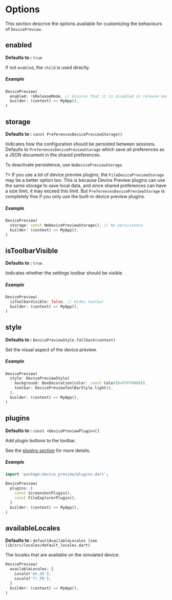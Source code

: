 # Options

 This section descrive the options available for customizing the behaviours of `DevicePreview`.

## **enabled**

**Defaults to :** `true`

If not `enabled`, the `child` is used directly.

##### Example

```dart
DevicePreview(
  enabled: !kReleaseMode, // Ensures that it is disabled in release mode
  builder: (context) => MyApp(),
)
```

## **storage** 

**Defaults to :** `const PreferencesDevicePreviewStorage()`

Indicates how the configuration should be persisted between sessions. Defaults to `PreferencesDevicePreviewStorage` which save all preferences as a JSON document in the shared preferences.

To deactivate persistence, use `NoDevicePreviewStorage`.

?> If you use a lot of device preview plugins, the `FileDevicePreviewStorage` may be a better option too. This is because Device Preview plugins can use the same storage to save local data, and since shared preferences can have a size limit, it may exceed this limit. But `PreferencesDevicePreviewStorage` is completely fine if you only use the built-in device preview plugins.

##### Example

```dart
DevicePreview(
  storage: const NoDevicePreviewStorage(), // No persistence
  builder: (context) => MyApp(),
)
```

## **isToolbarVisible**

**Defaults to :** `true`

Indicates whether the settings toolbar should be visible.

##### Example

```dart
DevicePreview(
  isToolbarVisible: false, // Hides toolbar
  builder: (context) => MyApp(),
)
```

## **style**

**Defaults to :** `DevicePreviewStyle.fallback(context)`

Set the visual aspect of the device preview.

##### Example

```dart
DevicePreview(
  style: DevicePreviewStyle(
    background: BoxDecoration(color: const Color(0xFFFF0000)),
    toolbar: DevicePreviewToolBarStyle.light(),
  ),
  builder: (context) => MyApp(),
)
```

## **plugins**

**Defaults to :** `const <DevicePreviewPlugin>[]`

Add plugin buttons to the toolbar.

See the [plugins section](/context/plugins/screenshots.) for more details.

##### Example

```dart
import 'package:device_preview/plugins.dart';

DevicePreview(
  plugins: [
    const ScreenshotPlugin(),
    const FileExplorerPlugin(),
  ]
  builder: (context) => MyApp(),
)
```

## **availableLocales**

**Defaults to :** `defaultAvailableLocales (see lib/src/locales/default_locales.dart)`

The locales that are available on the simulated device.

```dart
DevicePreview(
  availableLocales: [
    Locale('en_US'),
    Locale('fr_FR'),
  ]
  builder: (context) => MyApp(),
)
```